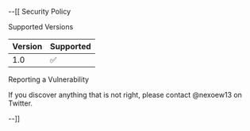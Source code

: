 --[[ Security Policy

Supported Versions

| Version | Supported          |
| ------- | ------------------ |
| 1.0     | :white_check_mark: |

 Reporting a Vulnerability
 
 If you discover anything that is not right, please contact @nexoew13 on Twitter.
 
 --]]
